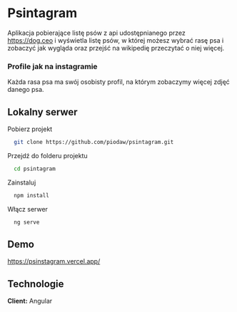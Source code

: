 # Psintagram

Aplikacja pobierające listę psów z api udostępnianego przez https://dog.ceo i wyświetla listę psów, w której możesz wybrać rasę psa i zobaczyć jak wygląda
oraz przejść na wikipedię przeczytać o niej więcej. 

### Profile jak na instagramie

Każda rasa psa ma swój osobisty profil, na którym zobaczymy 
więcej zdjęć danego psa.

## Lokalny serwer

Pobierz projekt

```bash
  git clone https://github.com/piodaw/psintagram.git
```

Przejdź do folderu projektu

```bash
  cd psintagram
```

Zainstaluj

```bash
  npm install
```

Włącz serwer

```bash
  ng serve
```

## Demo

https://psinstagram.vercel.app/

## Technologie

**Client:** Angular
